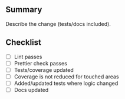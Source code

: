 ## Summary
Describe the change (tests/docs included).

## Checklist
- [ ] Lint passes
- [ ] Prettier check passes
- [ ] Tests/coverage updated
- [ ] Coverage is not reduced for touched areas
- [ ] Added/updated tests where logic changed
- [ ] Docs updated